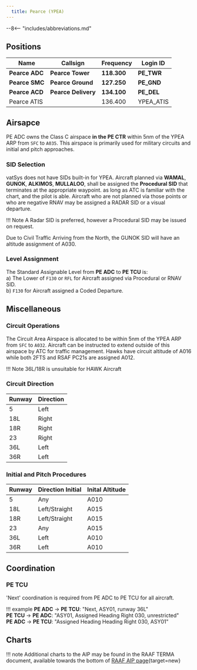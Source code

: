 ```yaml
---
  title: Pearce (YPEA)
---
```


--8<-- "includes/abbreviations.md"

## Positions

| Name               | Callsign       | Frequency        | Login ID              |
| ------------------ | -------------- | ---------------- | --------------------------------------|
| **Pearce ADC**    | **Pearce Tower**  | **118.300**    | **PE_TWR**        |
| **Pearce SMC**    | **Pearce Ground**  | **127.250**   | **PE_GND**        |
| **Pearce ACD**    | **Pearce Delivery**  | **134.100** | **PE_DEL**       |
| Pearce ATIS    |   | 136.400         | YPEA_ATIS       |

## Airsapce

PE ADC owns the Class C airspace **in the PE CTR** within 5nm of the YPEA ARP from `SFC` to `A035`. This airspace is primarily used for military circuits and initial and pitch approaches.

### SID Selection
vatSys does not have SIDs built-in for YPEA. Aircraft planned via **WAMAL**, **GUNOK**, **ALKIMOS**, **MULLALOO**, shall be assigned the **Procedural SID** that terminates at the appropriate waypoint. as long as ATC is familiar with the chart, and the pilot is able. Aircraft who are not planned via those points or who are negative RNAV may be assigned a RADAR SID or a visual departure. 

!!! Note
  A Radar SID is preferred, however a Procedural SID may be issued on request. 

  Due to Civil Traffic Arriving from the North, the GUNOK SID will have an altitude assignment of A030.

  ### Level Assignment
The Standard Assignable Level from  **PE ADC** to **PE TCU** is:  
a) The Lower of `F130` or `RFL` for Aircraft assigned via Procedural or RNAV SID.  
b) `F130` for Aircraft assigned a Coded Departure.

## Miscellaneous

### Circuit Operations 
The Circuit Area Airspace is allocated to be within 5nm of the YPEA ARP from `SFC` to `A032`. Aircraft can be instructed to extend outside of this airspace by ATC for traffic management. Hawks have circuit altitude of A016 while both 2FTS and RSAF PC21s are assigned A012.

!!! Note
  36L/18R is unsuitable for HAWK Aircraft

### Circuit Direction
| Runway | Direction |
| ------ | ----------|
| 5      | Left  |
| 18L    | Right |
| 18R    | Right |
| 23     | Right |
| 36L    | Left  |
| 36R    | Left  |

### Initial and Pitch Procedures 

| Runway | Direction Initial | Inital Altitude
| ------ | ------------------|----------------|
| 5      |  Any | A010
| 18L    | Left/Straight | A015 | Right | A010
| 18R    | Left/Straight | A015 | Right | A010
| 23     | Any | A015
| 36L    | Left | A010 | Right | A015
| 36R    | Left | A010 | Right | A015

## Coordination
### PE TCU

'Next' coordination is required from PE ADC to PE TCU for all aircraft.

!!! example
    <span class="hotline">**PE ADC** -> **PE TCU**</span>: "Next, ASY01, runway 36L"  
    <span class="hotline">**PE TCU** -> **PE ADC**</span>: "ASY01, Assigned Heading Right 030, unrestricted"  
    <span class="hotline">**PE ADC** -> **PE TCU**</span>: "Assigned Heading Heading Right 030, ASY01"
## Charts
!!! note
    Additional charts to the AIP may be found in the RAAF TERMA document, available towards the bottom of [RAAF AIP page](https://ais-af.airforce.gov.au/australian-aip){target=new}